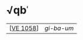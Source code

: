 # √qbʿ

|             |                 |
| ----------- | --------------- |
| [[VE 1058]] | <i>gi-ba-um</i> |


[//begin]: # "Autogenerated link references for markdown compatibility"
[VE 1058]: <VE 1058> "VE 1058"
[//end]: # "Autogenerated link references"